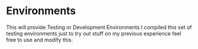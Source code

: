 # Environments

This will provide Testing or Development Environments
I compiled this set of testing environments just to try out stuff on my previous experience
feel free to use and modify this.
